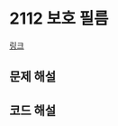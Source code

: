 # 2112 보호 필름

[링크](https://swexpertacademy.com/main/code/problem/problemDetail.do?contestProbId=AV5V1SYKAaUDFAWu)

## 문제 해설

## 코드 해설